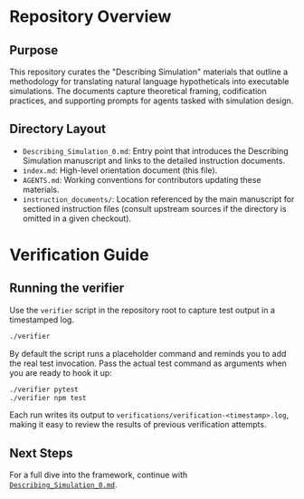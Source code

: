 # Repository Overview

## Purpose
This repository curates the "Describing Simulation" materials that outline a methodology for translating natural language hypotheticals into executable simulations. The documents capture theoretical framing, codification practices, and supporting prompts for agents tasked with simulation design.

## Directory Layout
- `Describing_Simulation_0.md`: Entry point that introduces the Describing Simulation manuscript and links to the detailed instruction documents.
- `index.md`: High-level orientation document (this file).
- `AGENTS.md`: Working conventions for contributors updating these materials.
- `instruction_documents/`: Location referenced by the main manuscript for sectioned instruction files (consult upstream sources if the directory is omitted in a given checkout).

# Verification Guide

## Running the verifier

Use the `verifier` script in the repository root to capture test output in a timestamped log.

```bash
./verifier
```

By default the script runs a placeholder command and reminds you to add the real test invocation. Pass the actual test command as arguments when you are ready to hook it up:

```bash
./verifier pytest
./verifier npm test
```

Each run writes its output to `verifications/verification-<timestamp>.log`, making it easy to review the results of previous verification attempts.

## Next Steps
For a full dive into the framework, continue with [`Describing_Simulation_0.md`](Describing_Simulation_0.md).